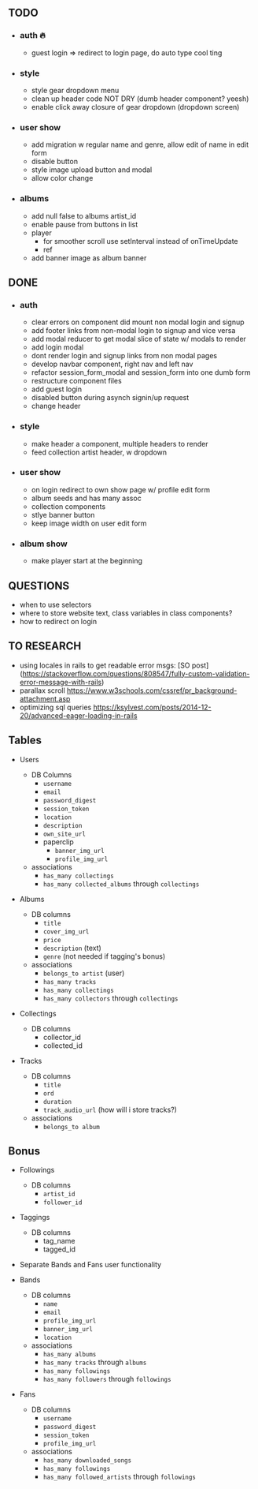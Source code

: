 ## TODO
* ### auth :fire:
  * guest login => redirect to login page, do auto type cool ting

* ### style
  * style gear dropdown menu
  * clean up header code NOT DRY (dumb header component? yeesh)
  * enable click away closure of gear dropdown (dropdown screen)

* ### user show
  * add migration w regular name and genre, allow edit of name in edit form
  * disable button
  * style image upload button and modal
  * allow color change 

* ### albums
  * add null false to albums artist_id
  * enable pause from buttons in list
  * player
    * for smoother scroll use setInterval instead of onTimeUpdate
    * ref
  * add banner image as album banner

## DONE
* ### auth
  * clear errors on component did mount non modal login and signup
  * add footer links from non-modal login to signup and vice versa
  * add modal reducer to get modal slice of state w/ modals to render
  * add login modal
  * dont render login and signup links from non modal pages
  * develop navbar component, right nav and left nav
  * refactor session_form_modal and session_form into one dumb form
  * restructure component files
  * add guest login
  * disabled button during asynch signin/up request
  * change header

* ### style
  * make header a component, multiple headers to render
  * feed collection artist header, w dropdown

* ### user show
  * on login redirect to own show page w/ profile edit form
  * album seeds and has many assoc
  * collection components
  * stlye banner button
  * keep image width on user edit form

* ### album show
  * make player start at the beginning

## QUESTIONS
* when to use selectors
* where to store website text, class variables in class components?
* how to redirect on login

## TO RESEARCH
* using locales in rails to get readable error msgs: [SO post] (https://stackoverflow.com/questions/808547/fully-custom-validation-error-message-with-rails)
* parallax scroll https://www.w3schools.com/cssref/pr_background-attachment.asp
* optimizing sql queries https://ksylvest.com/posts/2014-12-20/advanced-eager-loading-in-rails

## Tables
* Users
  * DB Columns
    * `username`
    * `email`
    * `password_digest`
    * `session_token`
    * `location`
    * `description`
    * `own_site_url`
    * paperclip
      * `banner_img_url`
      * `profile_img_url`
  * associations
    * `has_many collectings`
    * `has_many collected_albums` through `collectings`

* Albums
  * DB columns
    * `title`
    * `cover_img_url`
    * `price`
    * `description` (text)
    * `genre` (not needed if tagging's bonus)
  * associations
    * `belongs_to artist` (user)
    * `has_many tracks`
    * `has_many collectings`
    * `has_many collectors` through `collectings`

* Collectings
  * DB columns
    * collector_id
    * collected_id

* Tracks
   * DB columns
     * `title`
     * `ord`
     * `duration`
     * `track_audio_url` (how will i store tracks?)
   * associations
     * `belongs_to album`

## Bonus
* Followings
  * DB columns
    * `artist_id`
    * `follower_id`
* Taggings
  * DB columns
    * tag_name
    * tagged_id
* Separate Bands and Fans user functionality

* Bands
  * DB columns
    * `name`
    * `email`
    * `profile_img_url`
    * `banner_img_url`
    * `location`
  * associations
    * `has_many albums`
    * `has_many tracks` through `albums`
    * `has_many followings`
    * `has_many followers` through `followings`
* Fans
  * DB columns
    * `username`
    * `password_digest`
    * `session_token`
    * `profile_img_url`
  * associations
    * `has_many downloaded_songs`
    * `has_many followings`
    * `has_many followed_artists` through `followings`

